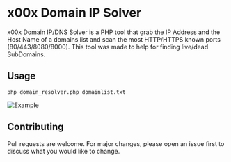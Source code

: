 # x00x Domain IP Solver

x00x Domain IP/DNS Solver is a PHP tool that grab the IP Address and the Host Name of a domains list and scan the most HTTP/HTTPS known ports (80/443/8080/8000).
This tool was made to help for finding live/dead SubDomains.

## Usage

```
php domain_resolver.php domainlist.txt
```

![Example](https://i.ibb.co/vmgD16c/Screenshot-04-04-2020-14-54-48.png)

## Contributing
Pull requests are welcome. For major changes, please open an issue first to discuss what you would like to change.
